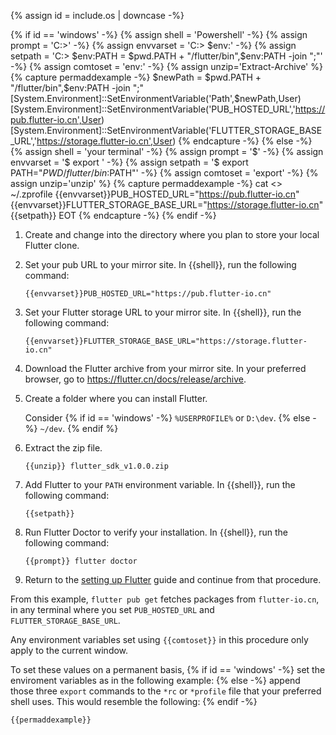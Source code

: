 {% assign id =  include.os | downcase -%}

{% if id == 'windows' -%}
{% assign shell = 'Powershell' -%}
{% assign prompt = 'C:\>' -%}
{% assign envvarset = 'C:\> $env:' -%}
{% assign setpath = 'C:\> $env:PATH = $pwd.PATH + "/flutter/bin",$env:PATH -join ";"' -%}
{% assign comtoset = 'env:' -%}
{% assign unzip='Extract-Archive' %}
{% capture permaddexample -%}
$newPath = $pwd.PATH + "/flutter/bin",$env:PATH -join ";"
[System.Environment]::SetEnvironmentVariable('Path',$newPath,User)
[System.Environment]::SetEnvironmentVariable('PUB_HOSTED_URL','https://pub.flutter-io.cn',User)
[System.Environment]::SetEnvironmentVariable('FLUTTER_STORAGE_BASE_URL','https://storage.flutter-io.cn',User)
{% endcapture -%}
{% else -%}
{% assign shell = 'your terminal' -%}
{% assign prompt = '$' -%}
{% assign envvarset = '$ export ' -%}
{% assign setpath = '$ export PATH="$PWD/flutter/bin:$PATH"' -%}
{% assign comtoset = 'export' -%}
{% assign unzip='unzip' %}
{% capture permaddexample -%}
cat <<EOT >> ~/.zprofile
{{envvarset}}PUB_HOSTED_URL="https://pub.flutter-io.cn"
{{envvarset}}FLUTTER_STORAGE_BASE_URL="https://storage.flutter-io.cn"
{{setpath}}
EOT
{% endcapture -%}
{% endif -%}

<div id="{{id}}" class="tab-pane
  {%- if id == 'windows' %} active {% endif %}"
  role="tabpanel" aria-labelledby="{{id}}-tab" markdown="1">

1. Create and change into the directory where you plan
   to store your local Flutter clone.

1. Set your pub URL to your mirror site.
   In {{shell}}, run the following command:

   ```terminal
   {{envvarset}}PUB_HOSTED_URL="https://pub.flutter-io.cn"
   ```

1. Set your Flutter storage URL to your mirror site.
   In {{shell}}, run the following command:

   ```terminal
   {{envvarset}}FLUTTER_STORAGE_BASE_URL="https://storage.flutter-io.cn"
   ```

1. Download the Flutter archive from your mirror site.
   In your preferred browser, go to https://flutter.cn/docs/release/archive.

1. Create a folder where you can install Flutter.

   Consider
   {% if id == 'windows' -%}
   `%USERPROFILE%` or `D:\dev`.
   {% else -%}
   `~/dev`.
   {% endif %}

1. Extract the zip file.

   ```terminal
   {{unzip}} flutter_sdk_v1.0.0.zip
   ```

1. Add Flutter to your `PATH` environment variable.
   In {{shell}}, run the following command:

   ```terminal
   {{setpath}}
   ```

1. Run Flutter Doctor to verify your installation.
   In {{shell}}, run the following command:

   ```terminal
   {{prompt}} flutter doctor
   ```

1. Return to the [setting up Flutter]({{site.url}}/get-started/editor)
   guide and continue from that procedure.

From this example, `flutter pub get` fetches packages from `flutter-io.cn`,
in any terminal where you set `PUB_HOSTED_URL` and `FLUTTER_STORAGE_BASE_URL`.

Any environment variables set using `{{comtoset}}` in this procedure
only apply to the current window.

To set these values on a permanent basis,
{% if id == 'windows' -%}
set the enviroment variables as in the following example:
{% else -%}
append those three `export` commands to the `*rc` or `*profile`
file that your preferred shell uses. This would resemble the following:
{% endif -%}

```terminal
{{permaddexample}} 
```

</div>
